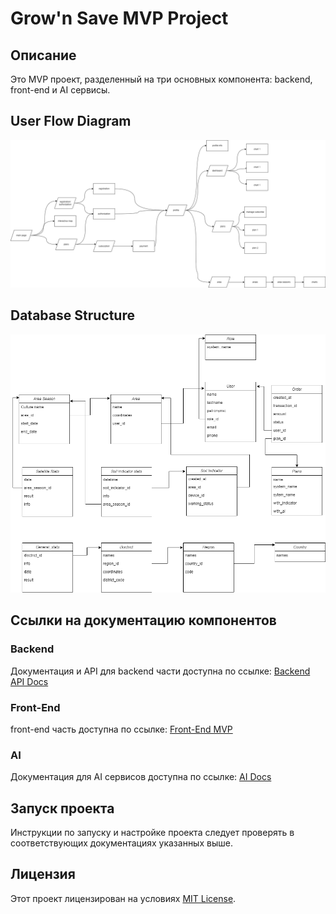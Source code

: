 

# Grow'n Save MVP Project

## Описание
Это MVP проект, разделенный на три основных компонента: backend, front-end и AI сервисы.

## User Flow Diagram
![User Flow Diagram](grown-userflow.drawio.png)

## Database Structure
![Database Structure](database.drawio.png)

## Ссылки на документацию компонентов

### Backend
Документация и API для backend части доступна по ссылке:
[Backend API Docs](https://api-grownsave.ai-softdev.com/docs)

### Front-End
front-end часть доступна по ссылке:
[Front-End MVP](https://grownsave.ai-softdev.com/)

### AI
Документация для AI сервисов доступна по ссылке:
[AI Docs](https://ai-grownsave.ai-softdev.com/docs)

## Запуск проекта
Инструкции по запуску и настройке проекта следует проверять в соответствующих документациях указанных выше.

## Лицензия
Этот проект лицензирован на условиях [MIT License](LICENSE).

